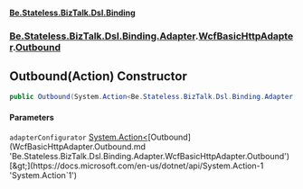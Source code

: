 #### [Be.Stateless.BizTalk.Dsl.Binding](README.md 'README')
### [Be.Stateless.BizTalk.Dsl.Binding.Adapter](Be.Stateless.BizTalk.Dsl.Binding.Adapter.md 'Be.Stateless.BizTalk.Dsl.Binding.Adapter').[WcfBasicHttpAdapter](WcfBasicHttpAdapter.md 'Be.Stateless.BizTalk.Dsl.Binding.Adapter.WcfBasicHttpAdapter').[Outbound](WcfBasicHttpAdapter.Outbound.md 'Be.Stateless.BizTalk.Dsl.Binding.Adapter.WcfBasicHttpAdapter.Outbound')

## Outbound(Action<Outbound>) Constructor

```csharp
public Outbound(System.Action<Be.Stateless.BizTalk.Dsl.Binding.Adapter.WcfBasicHttpAdapter.Outbound> adapterConfigurator);
```
#### Parameters

<a name='Be.Stateless.BizTalk.Dsl.Binding.Adapter.WcfBasicHttpAdapter.Outbound.Outbound(System.Action_Be.Stateless.BizTalk.Dsl.Binding.Adapter.WcfBasicHttpAdapter.Outbound_).adapterConfigurator'></a>

`adapterConfigurator` [System.Action&lt;](https://docs.microsoft.com/en-us/dotnet/api/System.Action-1 'System.Action`1')[Outbound](WcfBasicHttpAdapter.Outbound.md 'Be.Stateless.BizTalk.Dsl.Binding.Adapter.WcfBasicHttpAdapter.Outbound')[&gt;](https://docs.microsoft.com/en-us/dotnet/api/System.Action-1 'System.Action`1')